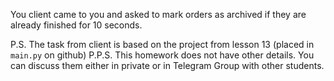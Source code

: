 You client came to you and asked to mark orders as archived if they are already finished for 10 seconds.

P.S. The task from client is based on the project from lesson 13 (placed in `main.py` on github)
P.P.S. This homework does not have other details. You can discuss them either in private or in Telegram Group with other students.
